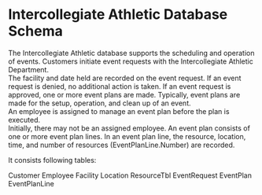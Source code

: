 # Intercollegiate Athletic Database Schema
The Intercollegiate Athletic database supports the scheduling and operation of events.
Customers initiate event requests with the Intercollegiate Athletic Department.  
The facility and date held are recorded on the event request.  If an event request is denied, 
no additional action is taken.  If an event request is approved, one or more event plans are 
made.  Typically, event plans are made for the setup, operation, and clean up of an event.  
An employee is assigned to manage an event plan before the plan is executed.  
Initially, there may not be an assigned employee.  An event plan consists of one or more 
event plan lines.  In an event plan line, the resource, location, time, and number of resources 
(EventPlanLine.Number) are recorded.

It consists following tables:

Customer
Employee
Facility
Location
ResourceTbl
EventRequest
EventPlan
EventPlanLine
